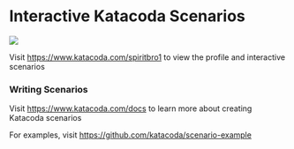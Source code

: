 # Interactive Katacoda Scenarios

[![](http://shields.katacoda.com/katacoda/spiritbro1/count.svg)](https://www.katacoda.com/spiritbro1 "Get your profile on Katacoda.com")

Visit https://www.katacoda.com/spiritbro1 to view the profile and interactive scenarios

### Writing Scenarios
Visit https://www.katacoda.com/docs to learn more about creating Katacoda scenarios

For examples, visit https://github.com/katacoda/scenario-example

